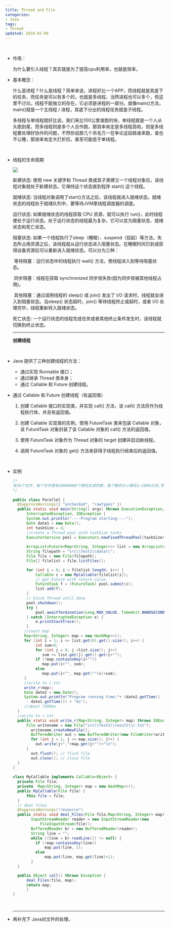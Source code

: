 ```yaml
---
title: Thread and File
categories:
- Java
tags:
- Thread
updated: 2018-02-09
---
```


​	

- 作用：

  为什么要引入线程？其实就是为了提高cpu利用率，也就是效率。

- 基本概念：

  什么是进程？什么是线程？简单来说，进程好比一个APP，而线程就是其底下的任务，而任务是可以有多个的，也就是多线程，当然进程也可以多个，但这里不讨论。线程不能独立的存在，它必须是进程的一部分。就像main()方法，main()就是一个主线程 / 进程，其底下分出的线程任务就是子线程。

  多线程与单线程就好比说，我们来比100公里谁跑的快，单线程就是一个人从头跑到尾，而多线程则是多个人合作跑，那效率肯定是多线程高啦，但是多线程要处理好协作的问题，不然你说那几个吊毛万一在争论这段路谁来跑，谁也不让睡，那效率肯定大打折扣，甚至可能低于单线程。

  ​

- 线程的生命周期

  <img src="{{ site.url }}/assets//blog_images/java-thread.jpg"/>

  新建状态:
  使用 new 关键字和 Thread 类或其子类建立一个线程对象后，该线程对象就处于新建状态。它保持这个状态直到程序 start() 这个线程。

  就绪状态:
  当线程对象调用了start()方法之后，该线程就进入就绪状态。就绪状态的线程处于就绪队列中，要等待JVM里线程调度器的调度。

  运行状态:
  如果就绪状态的线程获取 CPU 资源，就可以执行 run()，此时线程便处于运行状态。处于运行状态的线程最为复杂，它可以变为阻塞状态、就绪状态和死亡状态。

  阻塞状态:
  如果一个线程执行了sleep（睡眠）、suspend（挂起）等方法，失去所占用资源之后，该线程就从运行状态进入阻塞状态。在睡眠时间已到或获得设备资源后可以重新进入就绪状态。可以分为三种：

  ​	等待阻塞：运行状态中的线程执行 wait() 方法，使线程进入到等待阻塞状态。

  ​	同步阻塞：线程在获取 synchronized 同步锁失败(因为同步锁被其他线程占用)。

  ​	其他阻塞：通过调用线程的 sleep() 或 join() 发出了 I/O 请求时，线程就会进入到阻塞状态。当sleep() 状态超时，join() 等待线程终止或超时，或者 I/O 处理完毕，线程重新转入就绪状态。

  死亡状态:
  一个运行状态的线程完成任务或者其他终止条件发生时，该线程就切换到终止状态。

  ---

  **创建线程**

  ​

- Java 提供了三种创建线程的方法：

  - 通过实现 Runnable 接口；
  - 通过继承 Thread 类本身；
  - 通过 Callable 和 Future 创建线程。

- 通过 Callable 和 Future 创建线程（有返回值）

  1. 创建 Callable 接口的实现类，并实现 call() 方法，该 call() 方法将作为线程执行体，并且有返回值。

  2. 创建 Callable 实现类的实例，使用 FutureTask 类来包装 Callable 对象，该 FutureTask 对象封装了该 Callable 对象的 call() 方法的返回值。

  3. 使用 FutureTask 对象作为 Thread 对象的 target 创建并启动新线程。

  4. 调用 FutureTask 对象的 get() 方法来获得子线程执行结束后的返回值。

     ​

- 实例

  ```java
  /*
  有10个文件，每个文件里有10000000个随机生成的数，每个数的大小都在1~1000之间,写一个程序，依次读取每个文件，统计每个文件里每个数字出现的次数，再汇总．
  */
  	
  public class Parallel { 
  	@SuppressWarnings({ "unchecked", "rawtypes" })
  	public static void main(String[] args) throws ExecutionException,  
  	    InterruptedException, IOException {  
  	   	System.out.println("----Program starting----");  
  	   	Date date1 = new Date();  
  	   	int taskSize = 4;  
  	   	//create a Thread pool with taskSize tasks  
  	   	ExecutorService pool = Executors.newFixedThreadPool(taskSize); 
  	   
  	   	ArrayList<Future<Map<String, Integer>>> list = new ArrayList<>();
  	   	String filepath = "src\\Test1\\data\\";
  	   	File file = new File(filepath);
  		File[] filelist = file.listFiles();

  		for (int i = 0; i < filelist.length; i++) {
  			Callable c = new MyCallable(filelist[i]);  
  			// get Future with return value  
  		    FutureTask f = (FutureTask) pool.submit(c);
  		    list.add(f); 
  		} 
  	   	// block Thread until done	
  		pool.shutdown();
  	    try {
  	        pool.awaitTermination(Long.MAX_VALUE, TimeUnit.NANOSECONDS);
  	    } catch (InterruptedException e) {
  	        e.printStackTrace();
  	    }
  	   //count map 
  	   Map<String, Integer> map = new HashMap<>();
  	   for (int i = 1; i <= list.get(0).get().size(); i++) {
  	   		int sum=0;
  		    for (int j = 0; j <list.size(); j++) 
  			   sum += list.get(j).get().get(i+"");
  		    if (!map.containsKey(i+"")) 
  			   map.put(i+"", sum);
  		    else 
  			   map.put(i+"", map.get(""+i)+sum);
  	   }
  	   //write to r.txt
  	   write_r(map);
  	   Date date2 = new Date();  
  	   System.out.println("Program running time:"+ (date2.getTime()
  		- date1.getTime()) + "ms");  
  	   //about 7200ms
  	}  
  	//write to r.txt
  	public static void write_r(Map<String, Integer> map) throws IOException {
  		File writename = new File("src\\Test1\\result\\r.txt"); 
          writename.createNewFile();  
          BufferedWriter out = new BufferedWriter(new FileWriter(writename));  
          for (int j = 1; j <= map.size(); j++) {
  			out.write(j+","+map.get(j+"")+"\n");
  		}
          out.flush(); // flush file  
          out.close(); // close file
  	}
  }  
  	 
  class MyCallable implements Callable<Object> { 
  	private File file;
  	private  Map<String, Integer> map = new HashMap<>();
  	public MyCallable(File file) {
  		this.file = file;
  	}
  	// deal files
  	@SuppressWarnings("resource")
  	public static void deal_Files(File file,Map<String, Integer> map) throws IOException {  
          InputStreamReader reader = new InputStreamReader(new 
              FileInputStream(file));   
          BufferedReader br = new BufferedReader(reader);  
          String line = "";   
          while ((line = br.readLine()) != null) {  
          	if (!map.containsKey(line)) 
  				map.put(line, 1);
  			else 
  				map.put(line, map.get(line)+1);
          } 
  	}

  	public Object call() throws Exception {  
  		deal_Files(file, map);
  		return map;  
     	}
  }
  ```

  ​

  ---

- 再补充下 Java对文件的处理，

  [链接]: https://github.com/Jackpon/Java_Projects/blob/master/details/Java_File.java

  ​